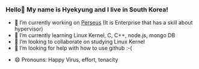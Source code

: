 ### Hello🙌 My name is Hyekyung and I live in South Korea!

<!--
**MoonHyekyung/MoonHyekyung** is a ✨ _special_ ✨ repository because its `README.md` (this file) appears on your GitHub profile.

Here are some ideas to get you started:
-->

- 🔭 I’m currently working on [Perseus](https://cyberperseus.com) (It is Enterprise that has a skill about hypervisor)
- 🌱 I’m currently learning Linux Kernel, C, C++,  node.js, mongo DB
- 👯 I’m looking to collaborate on studying Linux Kernel
- 🤔 I’m looking for help with how to use github :-(
<!-- 
- 💬 Ask me about ...
- 📫 How to reach me: ...
- ⚡ Fun fact: ...
-->
- 😄 Pronouns: Happy Virus, effort, tenacity
